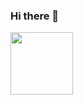 ### Hi there 👋

<a href="https://images.app.goo.gl/dzBgUygYQd1bqEa89" target="blank"><img align="center" src="https://images.app.goo.gl/dzBgUygYQd1bqEa89" height="100" /></a>
